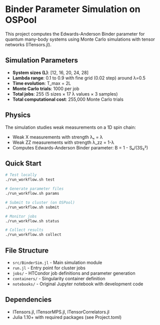 # Binder Parameter Simulation on OSPool

This project computes the Edwards-Anderson Binder parameter for quantum many-body systems using Monte Carlo simulations with tensor networks (ITensors.jl).

## Simulation Parameters

- **System sizes (L)**: [12, 16, 20, 24, 28]
- **Lambda range**: 0.1 to 0.9 with fine grid (0.02 step) around λ=0.5
- **Time evolution**: T_max = 2L
- **Monte Carlo trials**: 1000 per job
- **Total jobs**: 255 (5 sizes × 17 λ values × 3 samples)
- **Total computational cost**: 255,000 Monte Carlo trials

## Physics

The simulation studies weak measurements on a 1D spin chain:
- Weak X measurements with strength λₓ = λ
- Weak ZZ measurements with strength λ_zz = 1-λ
- Computes Edwards-Anderson Binder parameter: B = 1 - S₄/(3S₂²)

## Quick Start

```bash
# Test locally
./run_workflow.sh test

# Generate parameter files
./run_workflow.sh params

# Submit to cluster (on OSPool)
./run_workflow.sh submit

# Monitor jobs
./run_workflow.sh status

# Collect results
./run_workflow.sh collect
```

## File Structure

- `src/BinderSim.jl` - Main simulation module
- `run.jl` - Entry point for cluster jobs
- `jobs/` - HTCondor job definitions and parameter generation
- `containers/` - Singularity container definition
- `notebooks/` - Original Jupyter notebook with development code

## Dependencies

- ITensors.jl, ITensorMPS.jl, ITensorCorrelators.jl
- Julia 1.10+ with required packages (see Project.toml)
